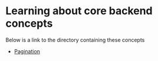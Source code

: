# Learning about core backend concepts
Below is a link to the directory containing these concepts
* [Pagination](./0x00-Pagination)
